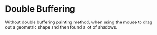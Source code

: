 # Double Buffering
Without double buffering painting method, when using the mouse to drag out a geometric shape and then found a lot of shadows.
